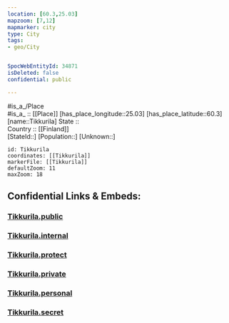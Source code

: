 ```yaml
---
location: [60.3,25.03] 
mapzoom: [7,12] 
mapmarker: city 
type: City
tags:
- geo/City


SpocWebEntityId: 34871
isDeleted: false
confidential: public

---
```

#is_a_/Place  
#is_a_ :: [[Place]] 
[has_place_longitude::25.03] 
[has_place_latitude::60.3] 
[name::Tikkurila] 
State ::  
Country :: [[Finland]]  
[StateId::] 
[Population::] 
[Unknown::] 


```leaflet
id: Tikkurila
coordinates: [[Tikkurila]] 
markerFile: [[Tikkurila]] 
defaultZoom: 11 
maxZoom: 18
```


## Confidential Links & Embeds: 

### [Tikkurila.public](/_public/\Earth\Continent\Europe\Europe~North\Finland\Provinces~Finland\Southern_Finland\counties~Southern_Finland\Uusimaa\CityTikkurila.public.md) 

### [Tikkurila.internal](/_internal/\Earth\Continent\Europe\Europe~North\Finland\Provinces~Finland\Southern_Finland\counties~Southern_Finland\Uusimaa\CityTikkurila.internal.md) 

### [Tikkurila.protect](/_protect/\Earth\Continent\Europe\Europe~North\Finland\Provinces~Finland\Southern_Finland\counties~Southern_Finland\Uusimaa\CityTikkurila.protect.md) 

### [Tikkurila.private](/_private/\Earth\Continent\Europe\Europe~North\Finland\Provinces~Finland\Southern_Finland\counties~Southern_Finland\Uusimaa\CityTikkurila.private.md) 

### [Tikkurila.personal](/_personal/\Earth\Continent\Europe\Europe~North\Finland\Provinces~Finland\Southern_Finland\counties~Southern_Finland\Uusimaa\CityTikkurila.personal.md) 

### [Tikkurila.secret](/_secret/\Earth\Continent\Europe\Europe~North\Finland\Provinces~Finland\Southern_Finland\counties~Southern_Finland\Uusimaa\CityTikkurila.secret.md)

